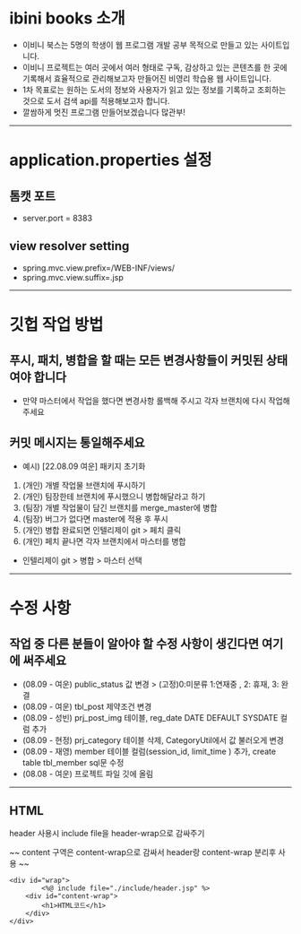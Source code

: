# ibini books 소개
- 이비니 북스는 5명의 학생이 웹 프로그램 개발 공부 목적으로 만들고 있는 사이트입니다.
- 이비니 프로젝트는 여러 곳에서 여러 형태로 구독, 감상하고 있는 콘텐츠를 한 곳에 기록해서 효율적으로 관리해보고자 만들어진 비영리 학습용 웹 사이트입니다.
- 1차 목표로는 원하는 도서의 정보와 사용자가 읽고 있는 정보를 기록하고 조회하는 것으로 도서 검색 api를 적용해보고자 합니다.
- 깔쌈하게 멋진 프로그램 만들어보겠습니다 많관부!


--------------------------------------------------------------------------------------------------

# application.properties 설정
## 톰캣 포트
- server.port = 8383
## view resolver setting
- spring.mvc.view.prefix=/WEB-INF/views/
- spring.mvc.view.suffix=.jsp

------------------------------------------------------------

# 깃헙 작업 방법
## 푸시, 패치, 병합을 할 때는 모든 변경사항들이 커밋된 상태여야 합니다
- 만약 마스터에서 작업을 했다면 변경사항 롤백해 주시고 각자 브랜치에 다시 작업해 주세요
## 커밋 메시지는 통일해주세요
- 예시) [22.08.09 여운] 패키지 초기화

1. (개인) 개별 작업물 브랜치에 푸시하기
2. (개인) 팀장한테 브랜치에 푸시했으니 병합해달라고 하기
3. (팀장) 개별 작업물이 담긴 브랜치를 merge_master에 병합
4. (팀장) 버그가 없다면 master에 적용 후 푸시
5. (개인) 병합 완료되면 인텔리제이 git > 페치 클릭
6. (개인) 페치 끝나면 각자 브랜치에서 마스터를 병합
- 인텔리제이 git > 병합 > 마스터 선택

------------------------------------------------------------

# 수정 사항
## 작업 중 다른 분들이 알아야 할 수정 사항이 생긴다면 여기에 써주세요

- (08.09 - 여운) public_status 값 변경 > (고정)0:미분류 1:연재중 , 2: 휴재, 3: 완결
- (08.09 - 여운) tbl_post 제약조건 변경
- (08.09 - 성빈) prj_post_img 테이블, reg_date DATE DEFAULT SYSDATE 컬럼 추가
- (08.09 - 현정) prj_category 테이블 삭제, CategoryUtil에서 값 불러오게 변경
- (08.09 - 재영) member 테이블 컬럼(session_id, limit_time
  ) 추가, create table tbl_member sql문 수정
- (08.08 - 여운) 프로젝트 파일 깃에 올림


----
## HTML
header 사용시 include file을 header-wrap으로 감싸주기   

~~ content 구역은 content-wrap으로 감싸서 header랑 content-wrap 분리후 사용 ~~

    <div id="wrap">
            <%@ include file="./include/header.jsp" %>
        <div id="content-wrap">
            <h1>HTML코드</h1>
        </div>
    </div>


    


      